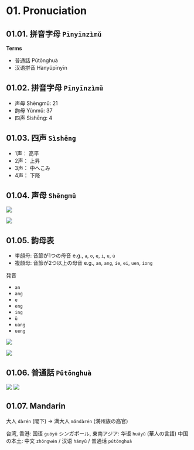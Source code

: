 <!--
Filename: 	note.md
Project: 	/Users/shume/Developer/zho/BasicLanguageLearningPart1/01
Author: 	shumez <https://github.com/shumez>
Created: 	2019-04-29 17:23:3
Modified: 	2019-05-06 17:11:44
-----
Copyright (c) 2019 shumez
-->

# 01. Pronuciation

<!-- ## ToC

* [](#)
    [](#) -->


## 01.01. 拼音字母 `Pīnyīnzìmǔ`

**Terms**

* 普通話 Pǔtǒnghuà
* 汉语拼音 Hànyǔpīnyīn


## 01.02. 拼音字母 `Pīnyīnzìmǔ`

* 声母 Shēngmǔ: 21
* 韵母 Yùnmǔ:   37
* 四声 Sìshēng: 4


## 01.03. 四声 `Sìshēng`

* 1声： 高平
* 2声： 上昇
* 3声： 中へこみ
* 4声： 下降


## 01.04. 声母 `Shēngmǔ`

[![][shengmu_01]][shengmu_01]

[![][shengmu_02]][shengmu_02]


## 01.05. 韵母表

* 単𩐳母: 音節が1つの母音 e.g., `a`, `o`, `e`, `i`, `u`, `ü`
* 複𩐳母: 音節が2つ以上の母音 e.g., `an`, `ang`, `ie`, `ei`, `uen`, `iong`

発音

* `an`
* `ang`
* `e` 
* `eng`
* `ing`
* `ü`
* `uang`
* `ueng`

[![][yunmu_01]][yunmu_01]

[![][yunmu_02]][yunmu_02]


## 01.06. 普通話 `Pǔtōnghuà`


[![][putonghua_01]][putonghua_01]
[![][putonghua_02]][putonghua_02]


## 01.07. Mandarin

大人 `dàrén` (閣下) &rarr; 满大人 `mǎndàrén` (満州族の高官)

台湾, 香港: 国语 `guóyǔ` 
シンガポール, 東南アジア: 华语 `huáyǔ` (華人の言語)
中国の本土: 中文 `zhōngwén` / 汉语 `hányǔ` / 普通话 `pútōnghuà`

##

<!-- ref -->

<!-- fig -->
[shengmu_01]: https://raw.githubusercontent.com/shumez/zho/master/BasicLanguageLearningPart1/01/fig/shengmu_01.jpg
[shengmu_02]: https://raw.githubusercontent.com/shumez/zho/master/BasicLanguageLearningPart1/01/fig/shengmu_02.jpg
[yunmu_01]: https://raw.githubusercontent.com/shumez/zho/master/BasicLanguageLearningPart1/01/fig/yunmu_01.jpg
[yunmu_02]: https://raw.githubusercontent.com/shumez/zho/master/BasicLanguageLearningPart1/01/fig/yunmu_02.jpg
[putonghua_01]: https://raw.githubusercontent.com/shumez/zho/master/BasicLanguageLearningPart1/01/fig/putonghua_01.jpg
[putonghua_02]: https://raw.githubusercontent.com/shumez/zho/master/BasicLanguageLearningPart1/01/fig/putonghua_02.jpg

<!-- <style type="text/css">
	img{width: 51%; float: right;}
</style> -->